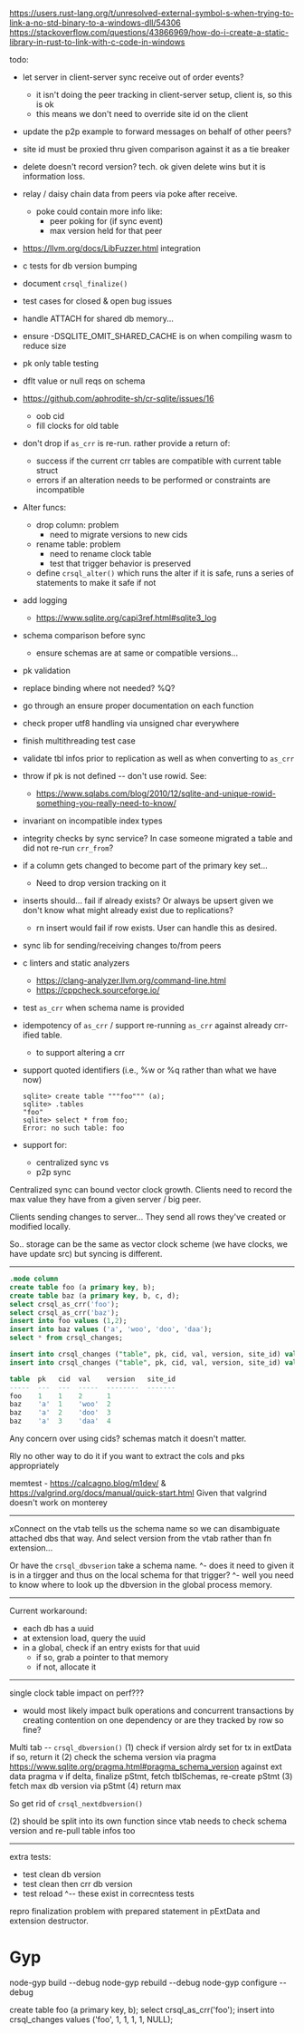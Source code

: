 https://users.rust-lang.org/t/unresolved-external-symbol-s-when-trying-to-link-a-no-std-binary-to-a-windows-dll/54306
https://stackoverflow.com/questions/43866969/how-do-i-create-a-static-library-in-rust-to-link-with-c-code-in-windows

todo:

- let server in client-server sync receive out of order events?

  - it isn't doing the peer tracking in client-server setup, client is, so this is ok
  - this means we don't need to override site id on the client

- update the p2p example to forward messages on behalf of other peers?
- site id must be proxied thru given comparison against it as a tie breaker
- delete doesn't record version? tech. ok given delete wins but it is information loss.
- relay / daisy chain data from peers via poke after receive.
  - poke could contain more info like:
    - peer poking for (if sync event)
    - max version held for that peer
- https://llvm.org/docs/LibFuzzer.html integration
- c tests for db version bumping
- document `crsql_finalize()`
- test cases for closed & open bug issues
- handle ATTACH for shared db memory...
- ensure -DSQLITE_OMIT_SHARED_CACHE is on when compiling wasm to reduce size
- pk only table testing
- dflt value or null reqs on schema
- https://github.com/aphrodite-sh/cr-sqlite/issues/16
  - oob cid
  - fill clocks for old table
- don't drop if `as_crr` is re-run. rather provide a return of:
  - success if the current crr tables are compatible with current table struct
  - errors if an alteration needs to be performed or constraints are incompatible
- Alter funcs:
  - drop column: problem
    - need to migrate versions to new cids
  - rename table: problem
    - need to rename clock table
    - test that trigger behavior is preserved
  - define `crsql_alter()` which runs the alter if it is safe, runs a series of statements to make it safe if not
- add logging
  - https://www.sqlite.org/capi3ref.html#sqlite3_log
- schema comparison before sync
  - ensure schemas are at same or compatible versions...
- pk validation
- replace binding where not needed? %Q?
- go through an ensure proper documentation on each function
- check proper utf8 handling via unsigned char everywhere
- finish multithreading test case
- validate tbl infos prior to replication as well as when converting to `as_crr`
- throw if pk is not defined -- don't use rowid. See:
  - https://www.sqlabs.com/blog/2010/12/sqlite-and-unique-rowid-something-you-really-need-to-know/
- invariant on incompatible index types
- integrity checks by sync service? In case someone migrated a table and did not re-run `crr_from`?
- if a column gets changed to become part of the primary key set...
  - Need to drop version tracking on it
- inserts should... fail if already exists? Or always be upsert given we don't know what might already exist due to replications?
  - rn insert would fail if row exists. User can handle this as desired.
- sync lib for sending/receiving changes to/from peers
- c linters and static analyzers
  - https://clang-analyzer.llvm.org/command-line.html
  - https://cppcheck.sourceforge.io/
- test `as_crr` when schema name is provided
- idempotency of `as_crr` / support re-running `as_crr` against already crr-ified table.
  - to support altering a crr
- support quoted identifiers (i.e., %w or %q rather than what we have now)

  ```
  sqlite> create table """foo""" (a);
  sqlite> .tables
  "foo"
  sqlite> select * from foo;
  Error: no such table: foo
  ```

- support for:
  - centralized sync
    vs
  - p2p sync

Centralized sync can bound vector clock growth. Clients need to record the max value they have
from a given server / big peer.

Clients sending changes to server... They send all rows they've created or modified locally.

So.. storage can be the same as vector clock scheme (we have clocks, we have update src)
but syncing is different.

---

```sql
.mode column
create table foo (a primary key, b);
create table baz (a primary key, b, c, d);
select crsql_as_crr('foo');
select crsql_as_crr('baz');
insert into foo values (1,2);
insert into baz values ('a', 'woo', 'doo', 'daa');
select * from crsql_changes;

insert into crsql_changes ("table", pk, cid, val, version, site_id) values ('foo', 5, 1, '''thing''', 100, X'7096E2D505314699A59C95FABA14ABB5');
insert into crsql_changes ("table", pk, cid, val, version, site_id) values ('baz', '''a''', 1, 123, 101, X'7096E2D505314699A59C95FABA14ABB5');
```

```sql
table  pk   cid  val    version   site_id
-----  ---  ---  -----  --------  -------
foo    1    1    2      1
baz    'a'  1    'woo'  2
baz    'a'  2    'doo'  3
baz    'a'  3    'daa'  4
```

Any concern over using cids?
schemas match it doesn't matter.

Rly no other way to do it if you want to extract the cols and pks appropriately

memtest - https://calcagno.blog/m1dev/ & https://valgrind.org/docs/manual/quick-start.html
Given that valgrind doesn't work on monterey

---

xConnect on the vtab tells us the schema name so we can disambiguate attached dbs that way.
And select version from the vtab rather than fn extension...

Or have the `crsql_dbvserion` take a schema name.
^- does it need to given it is in a tirgger and thus on the local schema for that trigger?
^- well you need to know where to look up the dbversion in the global process memory.

---

Current workaround:

- each db has a uuid
- at extension load, query the uuid
- in a global, check if an entry exists for that uuid
  - if so, grab a pointer to that memory
  - if not, allocate it

---

single clock table impact on perf???

- would most likely impact bulk operations and concurrent transactions by creating contention on one dependency
  or are they tracked by row so fine?

Multi tab --
`crsql_dbversion()`
(1) check if version alrdy set for tx in extData
if so, return it
(2) check the schema version via pragma https://www.sqlite.org/pragma.html#pragma_schema_version against ext data pragma v
if delta, finalize pStmt, fetch tblSchemas, re-create pStmt
(3) fetch max db version via pStmt
(4) return max

So get rid of `crsql_nextdbversion()`

(2) should be split into its own function since vtab needs to check schema version and re-pull
table infos too

---

extra tests:

- test clean db version
- test clean then crr db version
- test reload
  ^-- these exist in correcntess tests

repro finalization problem with prepared statement in pExtData and extension destructor.

# Gyp

node-gyp build --debug
node-gyp rebuild --debug
node-gyp configure --debug

create table foo (a primary key, b);
select crsql_as_crr('foo');
insert into crsql_changes values ('foo', 1, 1, 1, 1, NULL);
